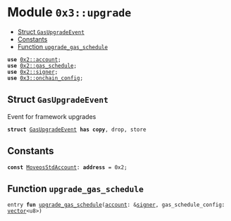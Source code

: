 
<a name="0x3_upgrade"></a>

# Module `0x3::upgrade`



-  [Struct `GasUpgradeEvent`](#0x3_upgrade_GasUpgradeEvent)
-  [Constants](#@Constants_0)
-  [Function `upgrade_gas_schedule`](#0x3_upgrade_upgrade_gas_schedule)


<pre><code><b>use</b> <a href="">0x2::account</a>;
<b>use</b> <a href="">0x2::gas_schedule</a>;
<b>use</b> <a href="">0x2::signer</a>;
<b>use</b> <a href="onchain_config.md#0x3_onchain_config">0x3::onchain_config</a>;
</code></pre>



<a name="0x3_upgrade_GasUpgradeEvent"></a>

## Struct `GasUpgradeEvent`

Event for framework upgrades


<pre><code><b>struct</b> <a href="upgrade.md#0x3_upgrade_GasUpgradeEvent">GasUpgradeEvent</a> <b>has</b> <b>copy</b>, drop, store
</code></pre>



<a name="@Constants_0"></a>

## Constants


<a name="0x3_upgrade_MoveosStdAccount"></a>



<pre><code><b>const</b> <a href="upgrade.md#0x3_upgrade_MoveosStdAccount">MoveosStdAccount</a>: <b>address</b> = 0x2;
</code></pre>



<a name="0x3_upgrade_upgrade_gas_schedule"></a>

## Function `upgrade_gas_schedule`



<pre><code>entry <b>fun</b> <a href="upgrade.md#0x3_upgrade_upgrade_gas_schedule">upgrade_gas_schedule</a>(<a href="">account</a>: &<a href="">signer</a>, gas_schedule_config: <a href="">vector</a>&lt;u8&gt;)
</code></pre>
